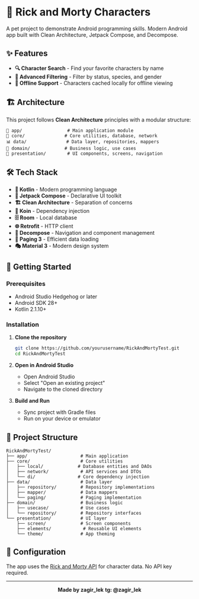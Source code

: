 # 🚀 Rick and Morty Characters

A pet project to demonstrate Android programming skills. Modern Android app built with Clean Architecture, Jetpack Compose, and Decompose.

## ✨ Features

- **🔍 Character Search** - Find your favorite characters by name
- **🎯 Advanced Filtering** - Filter by status, species, and gender
- **💾 Offline Support** - Characters cached locally for offline viewing

## 🏗️ Architecture

This project follows **Clean Architecture** principles with a modular structure:

```
📱 app/                 # Main application module
🔧 core/               # Core utilities, database, network
📊 data/               # Data layer, repositories, mappers
🎯 domain/             # Business logic, use cases
🎨 presentation/        # UI components, screens, navigation
```

## 🛠️ Tech Stack

- **🔄 Kotlin** - Modern programming language
- **🎨 Jetpack Compose** - Declarative UI toolkit
- **🏗️ Clean Architecture** - Separation of concerns
- **💉 Koin** - Dependency injection
- **🗄️ Room** - Local database
- **🌐 Retrofit** - HTTP client
- **📱 Decompose** - Navigation and component management
- **📄 Paging 3** - Efficient data loading
- **🎭 Material 3** - Modern design system

## 🚀 Getting Started

### Prerequisites

- Android Studio Hedgehog or later
- Android SDK 28+
- Kotlin 2.1.10+

### Installation

1. **Clone the repository**
   ```bash
   git clone https://github.com/yourusername/RickAndMortyTest.git
   cd RickAndMortyTest
   ```

2. **Open in Android Studio**
   - Open Android Studio
   - Select "Open an existing project"
   - Navigate to the cloned directory

3. **Build and Run**
   - Sync project with Gradle files
   - Run on your device or emulator

## 📁 Project Structure

```
RickAndMortyTest/
├── app/                    # Main application
├── core/                   # Core utilities
│   ├── local/             # Database entities and DAOs
│   ├── network/            # API services and DTOs
│   └── di/                # Core dependency injection
├── data/                   # Data layer
│   ├── repository/         # Repository implementations
│   ├── mapper/             # Data mappers
│   └── paging/             # Paging implementation
├── domain/                 # Business logic
│   ├── usecase/            # Use cases
│   └── repository/         # Repository interfaces
└── presentation/           # UI layer
    ├── screen/             # Screen components
    ├── elements/            # Reusable UI elements
    └── theme/              # App theming
```

## 🔧 Configuration

The app uses the [Rick and Morty API](https://rickandmortyapi.com/) for character data. No API key required.

---

<div align="center">

**Made by zagir_lek**
**tg: @zagir_lek**

</div>
